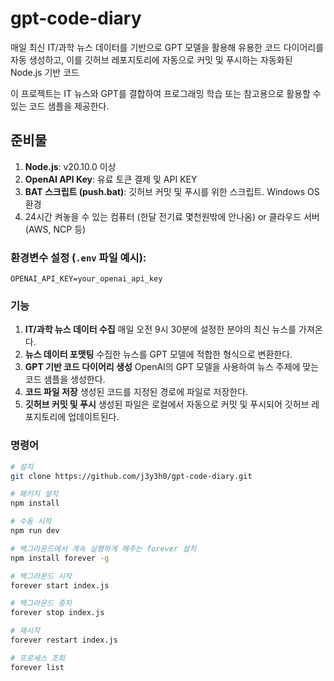 # gpt-code-diary

매일 최신 IT/과학 뉴스 데이터를 기반으로 GPT 모델을 활용해 유용한 코드 다이어리를 자동 생성하고, 이를 깃허브 레포지토리에 자동으로 커밋 및 푸시하는 자동화된 Node.js 기반 코드

이 프로젝트는 IT 뉴스와 GPT를 결합하여 프로그래밍 학습 또는 참고용으로 활용할 수 있는 코드 샘플을 제공한다.

## 준비물

1. **Node.js**: v20.10.0 이상
2. **OpenAI API Key**: 유료 토큰 결제 및 API KEY
3. **BAT 스크립트 (push.bat)**: 깃허브 커밋 및 푸시를 위한 스크립트. Windows OS 환경
4. 24시간 켜놓을 수 있는 컴퓨터 (한달 전기료 몇천원밖에 안나옴) or 클라우드 서버(AWS, NCP 등)

### 환경변수 설정 (`.env` 파일 예시):

```
OPENAI_API_KEY=your_openai_api_key
```

### 기능

1. **IT/과학 뉴스 데이터 수집**
   매일 오전 9시 30분에 설정한 분야의 최신 뉴스를 가져온다.
2. **뉴스 데이터 포맷팅**
   수집한 뉴스를 GPT 모델에 적합한 형식으로 변환한다.
3. **GPT 기반 코드 다이어리 생성**
   OpenAI의 GPT 모델을 사용하여 뉴스 주제에 맞는 코드 샘플을 생성한다.
4. **코드 파일 저장**
   생성된 코드를 지정된 경로에 파일로 저장한다.
5. **깃허브 커밋 및 푸시**
   생성된 파일은 로컬에서 자동으로 커밋 및 푸시되어 깃허브 레포지토리에 업데이트된다.

### 명령어

```bash
# 설치
git clone https://github.com/j3y3h0/gpt-code-diary.git

# 패키지 설치
npm install

# 수동 시작
npm run dev

# 백그라운드에서 계속 실행하게 해주는 forever 설치
npm install forever -g

# 백그라운드 시작
forever start index.js

# 백그라운드 중지
forever stop index.js

# 재시작
forever restart index.js

# 프로세스 조회
forever list
```
